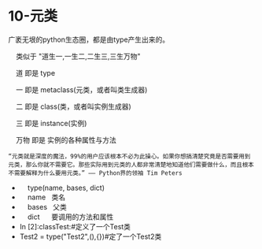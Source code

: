 # 10-元类

广袤无垠的python生态圈，都是由type产生出来的。

    类似于 "道生一,一生二,二生三,三生万物"

    道 即是 type

    一 即是 metaclass\(元类，或者叫类生成器\)

    二 即是 class\(类，或者叫实例生成器\)

    三 即是 instance\(实例\)

    万物 即是 实例的各种属性与方法

```
“元类就是深度的魔法，99%的用户应该根本不必为此操心。如果你想搞清楚究竟是否需要用到元类，那么你就不需要它。那些实际用到元类的人都非常清楚地知道他们需要做什么，而且根本不需要解释为什么要用元类。” —— Python界的领袖 Tim Peters
```

*     type\(name, bases, dict\)
*     name   类名
*     bases   父类
*     dict      要调用的方法和属性
* In \[2\]:classTest:\#定义了一个Test类
* Test2 = type\("Test2",\(\),{}\)\#定了一个Test2类
